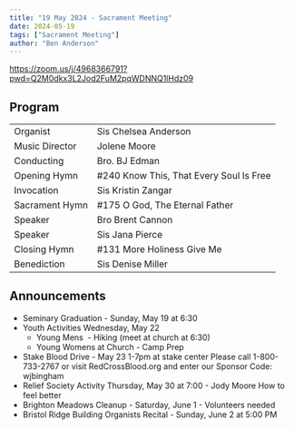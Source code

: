 ```yaml
---
title: "19 May 2024 - Sacrament Meeting"
date: 2024-05-19
tags: ["Sacrament Meeting"]
author: "Ben Anderson"
---
```


<https://zoom.us/j/4968366791?pwd=Q2M0dkx3L2Jod2FuM2pqWDNNQ1lHdz09>

## Program

|                   |                                        |
| ----------------- | -------------------------------------- |
| Organist          | Sis Chelsea Anderson                   |
| Music Director    | Jolene Moore                          |
| Conducting        | Bro. BJ Edman                          |
| Opening Hymn      | #240 Know This, That Every Soul Is Free     |
| Invocation        | Sis Kristin Zangar                      |
| Sacrament Hymn    | #175 O God, The Eternal Father |
| Speaker           | Bro Brent Cannon                        |
| Speaker           | Sis Jana Pierce                          |
| Closing Hymn      | #131 More Holiness Give Me     |
| Benediction       | Sis Denise Miller                          |

## Announcements

- Seminary Graduation - Sunday,  May 19 at 6:30
- Youth Activities Wednesday, May 22 
  - Young Mens  - Hiking (meet at church at 6:30)
  - Young Womens at Church - Camp Prep
- Stake Blood Drive - May 23 1-7pm at stake center Please call 1-800-733-2767 or visit RedCrossBlood.org and enter our Sponsor Code: wjbingham
- Relief Society Activity Thursday,  May 30  at 7:00 - Jody Moore How to feel better
- Brighton Meadows Cleanup - Saturday, June 1 - Volunteers needed
- Bristol Ridge Building Organists Recital - Sunday, June 2 at 5:00 PM
